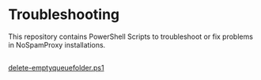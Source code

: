 # Troubleshooting
This repository contains PowerShell Scripts to troubleshoot or fix problems in NoSpamProxy installations.

##
[delete-emptyqueuefolder.ps1](https://github.com/noSpamProxy/docs/delete-emptyqueuefolder.md)

